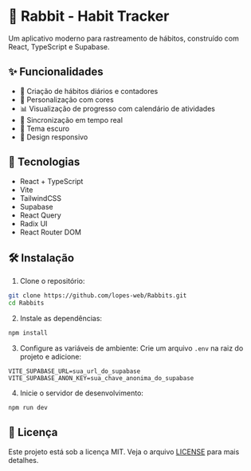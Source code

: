 # 🐰 Rabbit - Habit Tracker

Um aplicativo moderno para rastreamento de hábitos, construído com React, TypeScript e Supabase.

## ✨ Funcionalidades

- 📝 Criação de hábitos diários e contadores
- 🎨 Personalização com cores
- 📊 Visualização de progresso com calendário de atividades
- 🔄 Sincronização em tempo real
- 🌙 Tema escuro
- 📱 Design responsivo

## 🚀 Tecnologias

- React + TypeScript
- Vite
- TailwindCSS
- Supabase
- React Query
- Radix UI
- React Router DOM

## 🛠️ Instalação

1. Clone o repositório:
```bash
git clone https://github.com/lopes-web/Rabbits.git
cd Rabbits
```

2. Instale as dependências:
```bash
npm install
```

3. Configure as variáveis de ambiente:
Crie um arquivo `.env` na raiz do projeto e adicione:
```env
VITE_SUPABASE_URL=sua_url_do_supabase
VITE_SUPABASE_ANON_KEY=sua_chave_anonima_do_supabase
```

4. Inicie o servidor de desenvolvimento:
```bash
npm run dev
```

## 📝 Licença

Este projeto está sob a licença MIT. Veja o arquivo [LICENSE](LICENSE) para mais detalhes.
